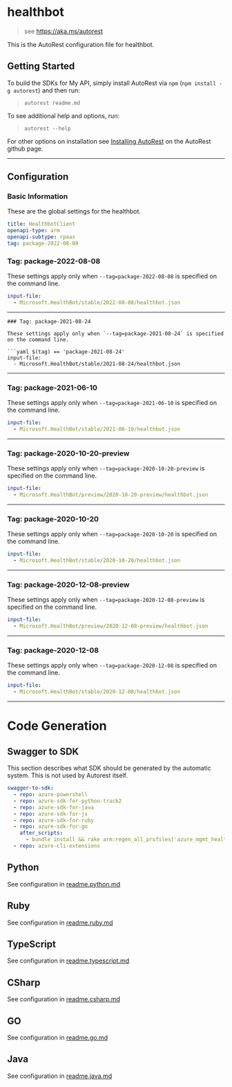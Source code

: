 # healthbot

> see https://aka.ms/autorest

This is the AutoRest configuration file for healthbot.

## Getting Started

To build the SDKs for My API, simply install AutoRest via `npm` (`npm install -g autorest`) and then run:

> `autorest readme.md`

To see additional help and options, run:

> `autorest --help`

For other options on installation see [Installing AutoRest](https://aka.ms/autorest/install) on the AutoRest github page.

---

## Configuration

### Basic Information

These are the global settings for the healthbot.

```yaml
title: HealthbotClient
openapi-type: arm
openapi-subtype: rpaas
tag: package-2022-08-08
```
### Tag: package-2022-08-08

These settings apply only when `--tag=package-2022-08-08` is specified on the command line.

```yaml $(tag) == 'package-2022-08-08'
input-file:
  - Microsoft.HealthBot/stable/2022-08-08/healthbot.json
```

---
```
### Tag: package-2021-08-24

These settings apply only when `--tag=package-2021-08-24` is specified on the command line.

```yaml $(tag) == 'package-2021-08-24'
input-file:
  - Microsoft.HealthBot/stable/2021-08-24/healthbot.json
```

---

### Tag: package-2021-06-10

These settings apply only when `--tag=package-2021-06-10` is specified on the command line.

```yaml $(tag) == 'package-2021-06-10'
input-file:
  - Microsoft.HealthBot/stable/2021-06-10/healthbot.json
```

---

### Tag: package-2020-10-20-preview

These settings apply only when `--tag=package-2020-10-20-preview` is specified on the command line.

```yaml $(tag) == 'package-2020-10-20-preview'
input-file:
  - Microsoft.HealthBot/preview/2020-10-20-preview/healthbot.json
```

---

### Tag: package-2020-10-20

These settings apply only when `--tag=package-2020-10-20` is specified on the command line.

```yaml $(tag) == 'package-2020-10-20'
input-file:
  - Microsoft.HealthBot/stable/2020-10-20/healthbot.json
```

---

### Tag: package-2020-12-08-preview

These settings apply only when `--tag=package-2020-12-08-preview` is specified on the command line.

```yaml $(tag) == 'package-2020-12-08-preview'
input-file:
  - Microsoft.HealthBot/preview/2020-12-08-preview/healthbot.json
```

---

### Tag: package-2020-12-08

These settings apply only when `--tag=package-2020-12-08` is specified on the command line.

```yaml $(tag) == 'package-2020-12-08'
input-file:
  - Microsoft.HealthBot/stable/2020-12-08/healthbot.json
```

---

# Code Generation

## Swagger to SDK

This section describes what SDK should be generated by the automatic system.
This is not used by Autorest itself.

```yaml $(swagger-to-sdk)
swagger-to-sdk:
  - repo: azure-powershell
  - repo: azure-sdk-for-python-track2
  - repo: azure-sdk-for-java
  - repo: azure-sdk-for-js
  - repo: azure-sdk-for-ruby
  - repo: azure-sdk-for-go
    after_scripts:
      - bundle install && rake arm:regen_all_profiles['azure_mgmt_healthbot']
  - repo: azure-cli-extensions
```

## Python

See configuration in [readme.python.md](./readme.python.md)

## Ruby

See configuration in [readme.ruby.md](./readme.ruby.md)

## TypeScript

See configuration in [readme.typescript.md](./readme.typescript.md)

## CSharp

See configuration in [readme.csharp.md](./readme.csharp.md)

## GO

See configuration in [readme.go.md](./readme.go.md)

## Java

See configuration in [readme.java.md](./readme.java.md)

